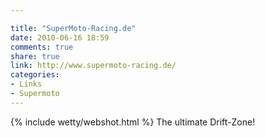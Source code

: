```yaml
---

title: "SuperMoto-Racing.de"
date: 2010-06-16 18:59
comments: true
share: true
link: http://www.supermoto-racing.de/
categories: 
- Links
- Supermoto
---
```

{% include wetty/webshot.html %} The ultimate Drift-Zone!
